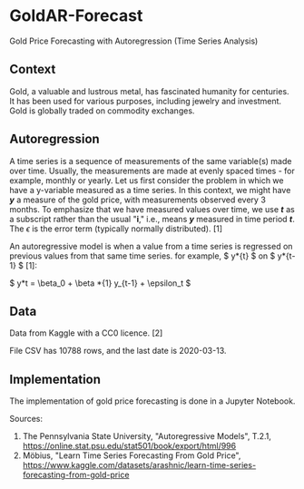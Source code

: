 # GoldAR-Forecast

Gold Price Forecasting with Autoregression (Time Series Analysis)

## Context

Gold, a valuable and lustrous metal, has fascinated humanity for centuries. It has been used for various purposes, including jewelry and investment. Gold is globally traded on commodity exchanges.

## Autoregression

A time series is a sequence of measurements of the same variable(s) made over time. Usually, the measurements are made at evenly spaced times - for example, monthly or yearly. Let us first consider the problem in which we have a y-variable measured as a time series.
In this context, we might have **_y_** a measure of the gold price, with measurements observed every 3 months. To emphasize that we have measured values over time, we use **_t_** as a subscript rather than the usual "**i**," i.e., means **_y_** measured in time period **_t_**. The $\epsilon$ is the error term (typically normally distributed). [1]

An autoregressive model is when a value from a time series is regressed on previous values from that same time series. for example,
$ y*{t} $ on $ y*{t-1} $ [1]:

$ y*t = \beta_0 + \beta *{1} y\_{t-1} + \epsilon_t $

## Data

Data from Kaggle with a CC0 licence. [2]

File CSV has 10788 rows, and the last date is 2020-03-13.

## Implementation

The implementation of gold price forecasting is done in a Jupyter Notebook.

Sources:

1. The Pennsylvania State University, "Autoregressive Models", T.2.1, https://online.stat.psu.edu/stat501/book/export/html/996
2. Möbius, "Learn Time Series Forecasting From Gold Price", https://www.kaggle.com/datasets/arashnic/learn-time-series-forecasting-from-gold-price
